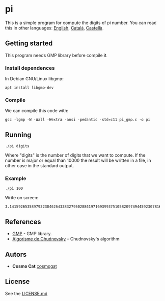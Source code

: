 # pi
This is a simple program for compute the digits of pi number.
You can read this in other languages: [English](README.md), [Català](README.ca.md), [Castellà](README.es.md).
## Getting started
This program needs GMP library before compile it.
### Install dependences
In Debian GNU/Linux libgmp:
```
apt install libgmp-dev
```
### Compile
We can compile this code with:
```
gcc -lgmp -W -Wall -Wextra -ansi -pedantic -std=c11 pi_gmp.c -o pi
```
## Running
```
./pi digits
```
Where "digits" is the number of digits that we want to compute. If the number is major or equal than 10000 the result will be written in a file, in other case in the standard output.
### Example
```
./pi 100
```
Write on screen:
```
3.141592653589793238462643383279502884197169399375105820974944592307816406286208998628034825342117068
```
## References
* [GMP](https://gmplib.org/) - GMP library.
* [Algorisme de Chudnovsky](https://en.wikipedia.org/wiki/Chudnovsky_algorithm) - Chudnovsky's algorithm
## Autors
* **Cosmo Cat**  [cosmogat](https://github.com/cosmogat)
## License
See the [LICENSE.md](LICENSE.md)
